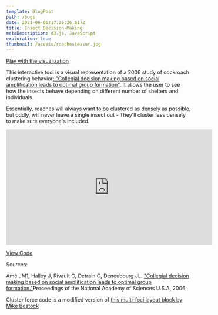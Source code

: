 ```yaml
---
template: BlogPost
path: /bugs
date: 2021-06-06T17:26:26.617Z
title: Insect Decision-Making
metaDescription: d3.js, JavaScript
exploration: true
thumbnail: /assets/roachesteaser.jpg
---
```

[Play with the visualization](https://ryezzz.github.io/100_days_data_visualization/day_18/index.html)

This interactive tool is a visual representation of a 2006 study of cockroach clustering behavior[: "Collegial decision making based on social amplification leads to optimal group formation"](https://www.ncbi.nlm.nih.gov/pubmed/16581903). It allows the user to see how the insects behave depending on different number of shelters and individuals. 

Essentially, roaches will always want to be clustered as densely as possible, but oddly, will never leave a single insect out - They'll cluster less densely to make sure everyone's included.

<iframe width="560" height="315" src="https://www.youtube.com/embed/sQH12Ynopvo" title="YouTube video player" frameborder="0" allow="accelerometer; autoplay; clipboard-write; encrypted-media; gyroscope; picture-in-picture" allowfullscreen></iframe>

[View Code](https://github.com/ryezzz/information-aesthetics)

Sources:

Amé JM1, Halloy J, Rivault C, Detrain C, Deneubourg JL. ["Collegial decision making based on social amplification leads to optimal group formation."](https://www.ncbi.nlm.nih.gov/pubmed/16581903)Proceedings of the National Academy of Sciences U.S.A, 2006

Cluster force code is a modified version of [this multi-foci layout block by Mike Bostock](https://bl.ocks.org/mbostock/1249681)